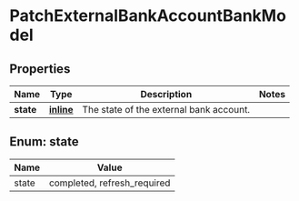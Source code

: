 
# PatchExternalBankAccountBankModel

## Properties
Name | Type | Description | Notes
------------ | ------------- | ------------- | -------------
**state** | [**inline**](#State) | The state of the external bank account. | 


<a name="State"></a>
## Enum: state
Name | Value
---- | -----
state | completed, refresh_required



